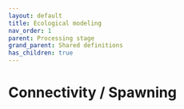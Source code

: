 ```yaml
---
layout: default
title: Ecological modeling
nav_order: 1
parent: Processing stage
grand_parent: Shared definitions
has_children: true
---
```


# Connectivity / Spawning
<!-- 
{: .no_toc .text-delta }
* TOC
{:toc} -->